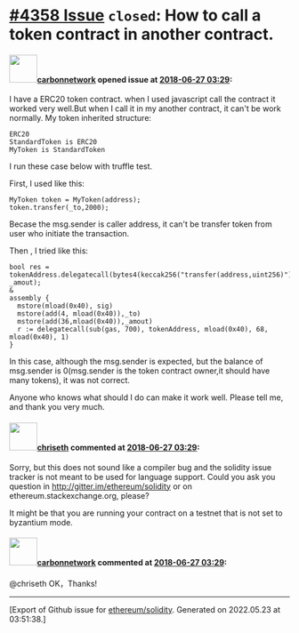 # [\#4358 Issue](https://github.com/ethereum/solidity/issues/4358) `closed`: How to call a token contract in another contract.

#### <img src="https://avatars.githubusercontent.com/u/40283400?v=4" width="50">[carbonnetwork](https://github.com/carbonnetwork) opened issue at [2018-06-27 03:29](https://github.com/ethereum/solidity/issues/4358):

I have a ERC20 token contract. when I used javascript call the contract it worked very well.But when I call it in my another contract, it can't be work normally. My token inherited structure:

```
ERC20
StandardToken is ERC20
MyToken is StandardToken
```
 I run these case below with truffle test. 

First, I used like this:
```
MyToken token = MyToken(address);
token.transfer(_to,2000);
```
Becase the msg.sender is caller address, it can't be transfer token from user who initiate the transaction.

Then , I tried like this: 
```
bool res = tokenAddress.delegatecall(bytes4(keccak256("transfer(address,uint256)")),_to, _amout);
&
assembly {
  mstore(mload(0x40), sig)
  mstore(add(4, mload(0x40)),_to)
  mstore(add(36,mload(0x40)),_amout)
  r := delegatecall(sub(gas, 700), tokenAddress, mload(0x40), 68, mload(0x40), 1)
}
```
In this case, although the msg.sender is expected, but the balance of msg.sender is 0(msg.sender is the token contract owner,it should have many tokens), it was not correct.

Anyone who knows what should I do can make it work well. Please tell me, and thank you very much.




#### <img src="https://avatars.githubusercontent.com/u/9073706?v=4" width="50">[chriseth](https://github.com/chriseth) commented at [2018-06-27 03:29](https://github.com/ethereum/solidity/issues/4358#issuecomment-400597943):

Sorry, but this does not sound like a compiler bug and the solidity issue tracker is not meant to be used for language support. Could you ask you question in http://gitter.im/ethereum/solidity or on ethereum.stackexchange.org, please?

It might be that you are running your contract on a testnet that is not set to byzantium mode.

#### <img src="https://avatars.githubusercontent.com/u/40283400?v=4" width="50">[carbonnetwork](https://github.com/carbonnetwork) commented at [2018-06-27 03:29](https://github.com/ethereum/solidity/issues/4358#issuecomment-401261179):

@chriseth  OK，Thanks!


-------------------------------------------------------------------------------



[Export of Github issue for [ethereum/solidity](https://github.com/ethereum/solidity). Generated on 2022.05.23 at 03:51:38.]
